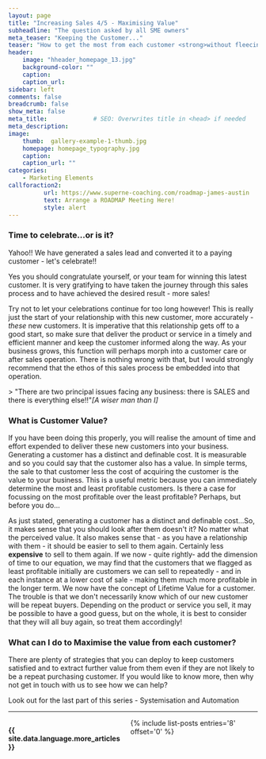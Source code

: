 ```yaml
---
layout: page
title: "Increasing Sales 4/5 - Maximising Value"
subheadline: "The question asked by all SME owners"
meta_teaser: "Keeping the Customer..."
teaser: "How to get the most from each customer <strong>without fleecing them!!</strong>"
header:
    image: "hheader_homepage_13.jpg"
    background-color: ""
    caption:
    caption_url:
sidebar: left
comments: false
breadcrumb: false
show_meta: false
meta_title:             # SEO: Overwrites title in <head> if needed
meta_description:      
image:
    thumb:  gallery-example-1-thumb.jpg
    homepage: homepage_typography.jpg
    caption:
    caption_url: ""
categories:
    - Marketing Elements
callforaction2:
          url: https://www.superne-coaching.com/roadmap-james-austin
          text: Arrange a ROADMAP Meeting Here!
          style: alert
---
```

### Time to celebrate...or is it?
Yahoo!! We have generated a sales lead and converted it to a paying customer - let's celebrate!!

<p>Yes you should congratulate yourself, or your team for winning this latest customer.  It is very gratifying to have taken the journey through this sales process and to have achieved the desired result - more sales!</p>

<p>Try not to let your celebrations continue for too long however!  This is really just the start of your relationship with this new customer, more accurately - <i>these</i> new customer<i>s</i>. It is imperative that this relationship gets off to a good start, so make sure that deliver the product or service in a timely and efficient manner and keep the customer informed along the way.  As your business grows, this function will perhaps morph into a customer care or after sales operation.  There is nothing wrong with that, but I would strongly recommend that the ethos of this sales process be embedded into that operation.</p>
> <span class="teaser">"There are two principal issues facing any business: there is SALES and there is everything else!!"</span><cite>[A wiser man than I]</cite>


### What is Customer Value?
If you have been doing this properly, you will realise the amount of time and effort expended to deliver these new customers into your business.  Generating a customer has a distinct and definable cost. It is measurable and so you could say that the customer also has a value.  In simple terms, the sale to that customer less the cost of acquiring the customer is the value to your business.  This is a useful metric because you can immediately determine the most and least profitable customers.  Is there a case for focussing on the most profitable over the least profitable? Perhaps, but before you do...
<p>As just stated, generating a customer has a distinct and definable cost...So, it makes sense that you should look after them doesn't it? No matter what the perceived value.  It also makes sense that - as you have a relationship with them - it should be easier to sell to them again.  Certainly less <strong>expensive</strong> to sell to them again.  If we now - quite rightly- add the dimension of time to our equation, we may find that the customers that we flagged as least profitable initially are customers we can sell to repeatedly - and in each instance at a lower cost of sale - making them much more profitable in the longer term.  We now have the concept of Lifetime Value for a customer.  The trouble is that we don't necessarily know which of our new customer will be repeat buyers.  Depending on the product or service you sell, it may be possible to have a good guess, but on the whole, it is best to consider that they will all buy again, so treat them accordingly!</p>

### What can I do to Maximise the value from each customer?
There are plenty of strategies that you can deploy to keep customers satisfied and to extract further value from them even if they are not likely to be a repeat purchasing customer.  If you would like to know more, then why not get in touch with us to see how we can help?

<p>Look out for the last part of this series - Systemisation and Automation

<hr>
  <!-- Display list of blog posts - marketing components -->
<div class="medium-10 columns">
    <p><strong>{{ site.data.language.more_articles }}</strong></p>
    {% include list-posts entries='8' offset='0' %}
</div><!-- /.medium-10.columns -->
